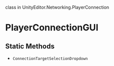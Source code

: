 class in UnityEditor.Networking.PlayerConnection
# PlayerConnectionGUI

## Static Methods
- `ConnectionTargetSelectionDropdown`
